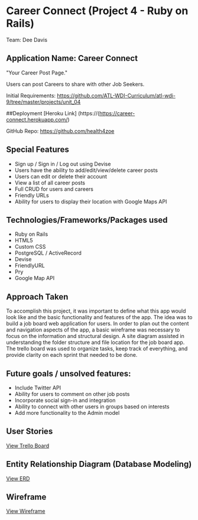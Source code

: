 # Career Connect (Project 4 - Ruby on Rails)
Team: Dee Davis

## Application Name: Career Connect
"Your Career Post Page."

Users can post Careers to share with other Job Seekers.


Initial Requirements: https://github.com/ATL-WDI-Curriculum/atl-wdi-9/tree/master/projects/unit_04

##Deployment
[Heroku Link] (https://(https://career-connect.herokuapp.com/)

GitHub Repo: https://github.com/health4zoe


## Special Features

* Sign up / Sign in / Log out using Devise
* Users have the ability to add/edit/view/delete career posts
* Users can edit or delete their account
* View a list of all career posts
* Full CRUD for users and careers
* Friendly URLs
* Ability for users to display their location with Google Maps API


## Technologies/Frameworks/Packages used

* Ruby on Rails
* HTML5
* Custom CSS
* PostgreSQL / ActiveRecord
* Devise
* FriendlyURL
* Pry
* Google Map API



## Approach Taken

To accomplish this project, it was important to define what this app would look like and the basic functionality and features of the app.  The idea was to build a job board web application for users.  In order to plan out the content and navigation aspects of the app, a basic wireframe was necessary to focus on the information and structural design.  A site diagram assisted in understanding the folder structure and file location for the job board app.  The trello board was used to organize tasks, keep track of everything, and provide clarity on each sprint that needed to be done.




## Future goals / unsolved features:

* Include Twitter API
* Ability for users to comment on other job posts
* Incorporate social sign-in and integration
* Ability to connect with other users in groups based on interests
* Add more functionality to the Admin model


## User Stories

[View Trello Board](https://trello.com/b/IDuIGkFH/project-4-career-connect)

## Entity Relationship Diagram (Database Modeling)

[View ERD](http://imgur.com/a/f1YWJ)

## Wireframe

[View Wireframe](http://imgur.com/a/BLd5S)
